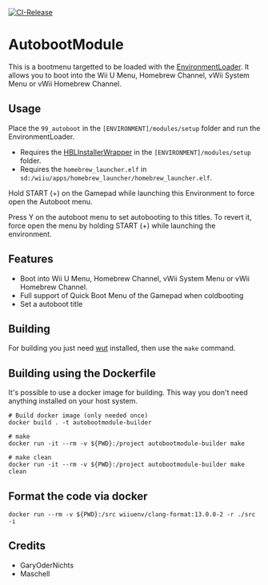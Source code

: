 [![CI-Release](https://github.com/wiiu-env/AutobootModule/actions/workflows/ci.yml/badge.svg)](https://github.com/wiiu-env/AutobootModule/actions/workflows/ci.yml)
# AutobootModule
This is a bootmenu targetted to be loaded with the [EnvironmentLoader](https://github.com/wiiu-env/EnvironmentLoader). It allows you to boot into the Wii U Menu, Homebrew Channel, vWii System Menu or vWii Homebrew Channel.

## Usage
Place the `99_autoboot` in the `[ENVIRONMENT]/modules/setup` folder and run the EnvironmentLoader. 
- Requires the [HBLInstallerWrapper](https://github.com/wiiu-env/HBLInstallerWrapper) in the `[ENVIRONMENT]/modules/setup` folder.
- Requires the `homebrew_launcher.elf` in `sd:/wiiu/apps/homebrew_launcher/homebrew_launcher.elf`. 

Hold START (+) on the Gamepad while launching this Environment to force open the Autoboot menu.

Press Y on the autoboot menu to set autobooting to this titles. To revert it, force open the menu by holding START (+) while launching the environment.

## Features
- Boot into Wii U Menu, Homebrew Channel, vWii System Menu or vWii Homebrew Channel.
- Full support of Quick Boot Menu of the Gamepad when coldbooting
- Set a autoboot title

## Building
For building you just need [wut](https://github.com/devkitPro/wut/) installed, then use the `make` command.

## Building using the Dockerfile

It's possible to use a docker image for building. This way you don't need anything installed on your host system.

```
# Build docker image (only needed once)
docker build . -t autobootmodule-builder

# make 
docker run -it --rm -v ${PWD}:/project autobootmodule-builder make

# make clean
docker run -it --rm -v ${PWD}:/project autobootmodule-builder make clean
```

## Format the code via docker

`docker run --rm -v ${PWD}:/src wiiuenv/clang-format:13.0.0-2 -r ./src -i`

## Credits
- GaryOderNichts
- Maschell
